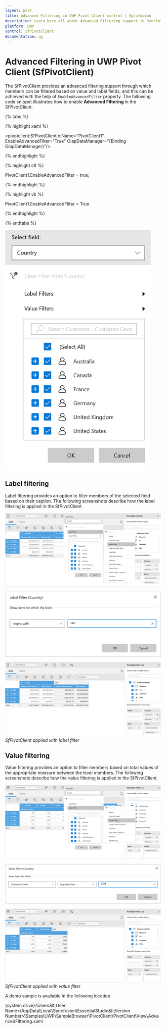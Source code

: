 ```yaml
---
layout: post
title: Advanced Filtering in UWP Pivot Client control | Syncfusion
description: Learn here all about Advanced Filtering support in Syncfusion UWP Pivot Client (SfPivotClient) control and more.
platform: UWP
control: SfPivotClient
documentation: ug
---
```


# Advanced Filtering in UWP Pivot Client (SfPivotClient)

The SfPivotClient provides an advanced filtering support through which members can be filtered based on value and label fields, and this can be achieved with the help of `EnableAdvancedFilter` property. The following code snippet illustrates how to enable **Advanced Filtering** in the SfPivotClient.

{% tabs %}

{% highlight xaml %}

<pivotclient:SfPivotClient x:Name="PivotClient1" EnableAdvancedFilter="True" OlapDataManager="{Binding OlapDataManager}"/>

{% endhighlight %}

{% highlight c# %}

PivotClient1.EnableAdvancedFilter = true;

{% endhighlight %}

{% highlight vb %}

PivotClient1.EnableAdvancedFilter = True

{% endhighlight %}

{% endtabs %}

![advancedFilteringEnabled](Advanced-Filtering_images/advancedFilteringEnabled.png)

## Label filtering

Label filtering provides an option to filter members of the selected field based on their caption. The following screenshots describe how the label filtering is applied in the SfPivotClient.

![labelFiletring_step1](Advanced-Filtering_images/labelFiletring_step1.png)

![labelFiletring_step2](Advanced-Filtering_images/labelFiletring_step2.png)

![labelFilteredClient](Advanced-Filtering_images/labelFilteredClient.png)
*SfPivotClient applied with label filter*

## Value filtering

Value filtering provides an option to filter members based on total values of the appropriate measure between the level members. The following screenshots describe how the value filtering is applied in the SfPivotClient.

![valueFiltering_step1](Advanced-Filtering_images/valueFiltering_step1.png)

![valueFiltering_step2](Advanced-Filtering_images/valueFiltering_step2.png)

![valueFilteredClient](Advanced-Filtering_images/valueFilteredClient.png)
*SfPivotClient applied with value filter*

A demo sample is available in the following location.

{system drive}:\Users\&lt;User Name&gt;\AppData\Local\Syncfusion\EssentialStudio\&lt;Version Number&gt;\Samples\UWP\SampleBrowser\PivotClient\PivotClient\View\AdvancedFiltering.xaml
